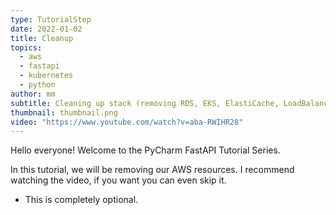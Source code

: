 ```yaml
---
type: TutorialStep
date: 2022-01-02
title: Cleanup
topics:
  - aws
  - fastapi
  - kubernetes
  - python
author: mm
subtitle: Cleaning up stack (removing RDS, EKS, ElastiCache, LoadBalancer, Route53).
thumbnail: thumbnail.png
video: "https://www.youtube.com/watch?v=aba-RWIHR28"
---
```


Hello everyone! Welcome to the PyCharm FastAPI Tutorial Series.

In this tutorial, we will be removing our AWS resources. I recommend watching the video, if you want you can even skip it.

- This is completely optional.

